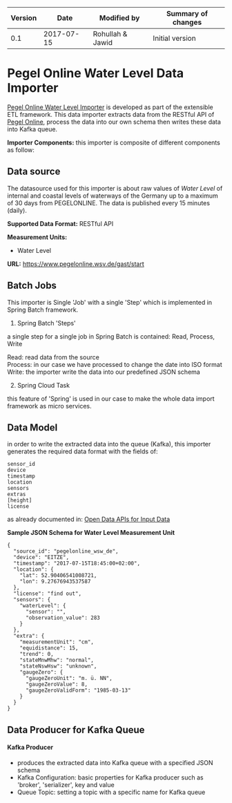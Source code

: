 |Version|Date|Modified by|Summary of changes|
|-------|----|-----------|------------------|
|0.1    | 2017-07-15 | Rohullah & Jawid | Initial version|

# Pegel Online Water Level Data Importer  
[Pegel Online Water Level   Importer](https://github.com/OpenData-tu/PegelOnlineWaterLevelImporter) is developed as part of the extensible ETL framework. This data importer extracts data from the RESTful API of [Pegel Online](https://www.pegelonline.wsv.de/gast/start), process the data into our own schema then writes these data into Kafka queue.

**Importer Components:** this importer is composite of different components as follow:

## Data source
The datasource used for this importer is about raw values of *Water Level* of internal and coastal levels of waterways of the Germany up to a maximum of 30 days from PEGELONLINE. The data is published every 15 minutes (daily).

**Supported Data Format:** RESTful API <br>

**Measurement Units:**
- Water Level

**URL:** https://www.pegelonline.wsv.de/gast/start

## Batch Jobs
This importer is Single 'Job' with a single 'Step' which is implemented in Spring Batch framework.

1. Spring Batch 'Steps'

a single step for a single job in Spring Batch is contained: Read, Process, Write

Read: read data from the source <br>
Process: in our case we have processed to change the date into ISO format <br>
Write: the importer write the data into our predefined JSON schema <br>

2. Spring Cloud Task

this feature of 'Spring' is used in our case to make the whole data import framework as micro services.

## Data Model
in order to write the extracted data into the queue (Kafka), this importer generates the required data format with the fields of: <br>
```
sensor_id
device
timestamp
location
sensors
extras
[height]
license
```
as already documented in: [Open Data APIs for Input Data](https://github.com/OpenData-tu/documentation/wiki/Open-Data-APIs-for-Input-Data)

**Sample JSON Schema for Water Level Measurement Unit**

```
{
  "source_id": "pegelonline_wsw_de",
  "device": "EITZE",
  "timestamp": "2017-07-15T18:45:00+02:00",
  "location": {
    "lat": 52.90406541008721,
    "lon": 9.27676943537587
  },
  "license": "find out",
  "sensors": {
    "waterLevel": {
      "sensor": "",
      "observation_value": 283
    }
  },
  "extra": {
    "measurementUnit": "cm",
    "equidistance": 15,
    "trend": 0,
    "stateMnwMhw": "normal",
    "stateNswHsw": "unknown",
    "gaugeZero": {
      "gaugeZeroUnit": "m. ü. NN",
      "gaugeZeroValue": 8,
      "gaugeZeroValidForm": "1985-03-13"
    }
  }
}

```

## Data Producer for Kafka Queue
#### Kafka Producer

- produces the extracted data into Kafka queue with a specified JSON schema
- Kafka Configuration: basic properties for Kafka producer such as 'broker', 'serializer', key and value
- Queue Topic: setting a topic with a specific name for Kafka queue
